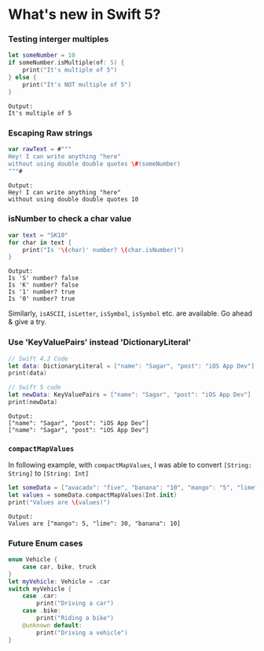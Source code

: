 # What's new in Swift 5?

### Testing interger multiples

```swift
let someNumber = 10
if someNumber.isMultiple(of: 5) {
	print("It's multiple of 5")
} else {
	print("It's NOT multiple of 5")
}
```

```
Output:
It's multiple of 5
```

### Escaping Raw strings

```swift
var rawText = #"""
Hey! I can write anything "here"
without using double double quotes \#(someNumber)
"""#
```

```
Output:
Hey! I can write anything "here"
without using double double quotes 10
```

### isNumber to check a char value

```swift
var text = "SK10"
for char in text {
    print("Is '\(char)' number? \(char.isNumber)")
}
```

```
Output:
Is 'S' number? false
Is 'K' number? false
Is '1' number? true
Is '0' number? true
```

Similarly, `isASCII`, `isLetter`, `isSymbol`, `isSymbol` etc. are available. Go ahead & give a try.

### Use 'KeyValuePairs' instead 'DictionaryLiteral'

```swift
// Swift 4.2 Code
let data: DictionaryLiteral = ["name": "Sagar", "post": "iOS App Dev"]
print(data)

// Swift 5 code
let newData: KeyValuePairs = ["name": "Sagar", "post": "iOS App Dev"]
print(newData)
```

```
Output:
["name": "Sagar", "post": "iOS App Dev"]
["name": "Sagar", "post": "iOS App Dev"]
```

### `compactMapValues`

In following example, with `compactMapValues`, I was able to convert `[String: String]` to `[String: Int]`

```swift
let someData = ["avacado": "five", "banana": "10", "mango": "5", "lime": "30"]
let values = someData.compactMapValues(Int.init)
print("Values are \(values)")
```

```
Output:
Values are ["mango": 5, "lime": 30, "banana": 10]
```

### Future Enum cases

```swift
enum Vehicle {
	case car, bike, truck
}
let myVehicle: Vehicle = .car
switch myVehicle {
	case .car:
		print("Driving a car")
	case .bike:
		print("Riding a bike")
	@unknown default: 
		print("Driving a vehicle")
}
```

